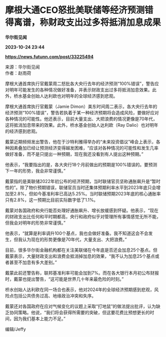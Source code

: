 # 摩根大通CEO怒批美联储等经济预测错得离谱，称财政支出过多将抵消加息成果
**华尔街见闻**

**2023-10-24 23:44**

**https://news.futunn.com/post/33225494**

来源：华尔街见闻  
作者：赵雨荷

摩根大通首席执行官戴蒙周二怒批各大央行去年的经济预测“100%错误”，警告应对明年可能发生的各种情况做好准备，并表示财政支出过多将抵消加息效果。此外，桥水基金创始人达利欧也对明年的全球经济感到悲观。

摩根大通首席执行官戴蒙（Jamie Dimon）美东时间周二表示，各大央行去年的经济预测“100%错误”，警告若执着于某一种经济预期将会造成风险，要做好应对各种情况的可能性。他还表示，目前大量支出、大把浪费的情况更像是70年代，这将抵消加息带来的效果。此外，桥水基金创始人达利欧（Ray Dalio）也对明年的经济感到悲观。

戴蒙近期频频发出警告，他在于沙特利雅得举办的“未来投资倡议”峰会上表示，各种因素叠加已经让预测经济变得越发困难，“应该对各种情况的可能性和发生几率做好准备，而不是只提出一种预期，现在我还没看到有人提出这种预期。”

他表示，“我要指出的是，各大央行18个月前做出的预期是100%错误的。要预测下一年的形势，我会非常谨慎。”

戴蒙指的是美联储2022年初公布的经济预期，当时联储官员坚称通胀飙升是“暂时性的”。除了物价预期错误，联储官员当时还集体预期利率水平到2023年底只会增加至2.8%，但如今基准利率已高达5.25%。当时联储预期2023年底的核心通胀率只有2.8%，这一预期比目前实际数字低了1.1%。

戴蒙对各国政府和央行能否处理好通胀飙升、增长放缓感到怀疑。他表示，“现在的财政支出比任何和平时期都高，央行和政府似乎对管理所有事情感觉无所不能，但我会对明年的形势非常谨慎。”

他表示，“就算是利率调升100个基点，我也会做好准备。我不知道这会不会发生，但我认为现在的形势更像是70年代，大量支出、大把浪费。”

目前，很多华尔街金融机构都在关注美联储在今年底是否还会加息25个基点。但戴蒙表示，大量财政支出和浪费会抵消掉加息的效果，“我不认为加息25个基点或者甚至不加息有多大差别。”

戴蒙此前还警告称，联邦基准利率可能会加到7%。而在各大银行本月初公布财报时，戴蒙也提出警告，“这可能是世界几十年来最危险的时刻。”

桥水创始人达利欧在同一场合也表示，他对2024年的全球经济预期感到悲观，风险点包括公共债务过高、地缘政治冲突和失序。

戴蒙还对各国政府在应对气候变化的议题上采取“打地鼠”的做法提出批评，认为缺乏协同策略。他说，“我们将会获得所需要的突破，但这要花费比预想更长的时间，因为我们基本上能力不足。”

编辑/Jeffy